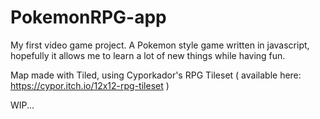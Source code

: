 # PokemonRPG-app

My first video game project.
A Pokemon style game written in javascript, hopefully it allows me to learn a lot of new things while having fun.

Map made with Tiled, using Cyporkador's RPG Tileset ( available here: https://cypor.itch.io/12x12-rpg-tileset )

WIP...
